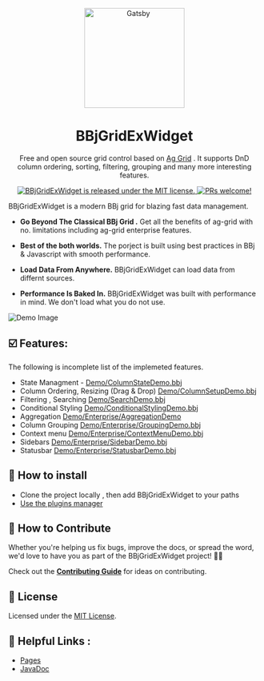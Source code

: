 <p align="center">
  <a href="https://gatsbyjs.org">
    <img alt="Gatsby" src="https://user-images.githubusercontent.com/4313420/55978691-a8e2e980-5c90-11e9-85eb-ef647efc226e.png" width=200" />
  </a>
</p>
<h1 align="center">
  BBjGridExWidget
</h1>

<p align="center">
	Free and open source grid control based on <a href="https://www.ag-grid.com/">Ag Grid</a> . It supports DnD column ordering, sorting, filtering, grouping and many more interesting features. 
</p>
<p align="center">
  <a href="https://github.com/BBj-Plugins/BBjGridExWidget/blob/master/README.md">
    <img src="https://img.shields.io/badge/license-MIT-blue.svg" alt="BBjGridExWidget is released under the MIT license." />
  </a>
  <a href="https://github.com/necolas/issue-guidelines/blob/master/CONTRIBUTING.md#pull-requests">
    <img src="https://img.shields.io/badge/PRs-welcome-brightgreen.svg" alt="PRs welcome!" />
  </a>
</p>

BBjGridExWidget is a modern BBj grid for blazing fast data management.

- **Go Beyond The Classical BBj Grid .** Get all the benefits of ag-grid with no.
  limitations including ag-grid enterprise features.

- **Best of the both worlds.** The porject is built using best practices in BBj & Javascript with smooth performance.

- **Load Data From Anywhere.** BBjGridExWidget can load data from differnt sources.

- **Performance Is Baked In.** BBjGridExWidget was built with performance in mind.
  We don't load what you do not use.

![Demo Image](https://user-images.githubusercontent.com/4313420/55982533-683b9e00-5c99-11e9-892c-2966de36ffcf.jpg)

## :ballot_box_with_check: Features:

The following is incomplete list of the implemeted features.

- State Managment - [Demo/ColumnStateDemo.bbj](https://github.com/BBj-Plugins/BBjGridExWidget/blob/master/Demo/ColumnStateDemo.bbj)
- Column Ordering, Resizing (Drag & Drop) [Demo/ColumnSetupDemo.bbj](https://github.com/BBj-Plugins/BBjGridExWidget/blob/master/Demo/ColumnSetupDemo.bbj)
- Filtering , Searching  [Demo/SearchDemo.bbj](https://github.com/BBj-Plugins/BBjGridExWidget/blob/master/Demo/SearchDemo.bbj)
- Conditional Styling [Demo/ConditionalStylingDemo.bbj](https://github.com/BBj-Plugins/BBjGridExWidget/blob/master/Demo/ConditionalStylingDemo.bbj)
- Aggregation [Demo/Enterprise/AggregationDemo](https://github.com/BBj-Plugins/BBjGridExWidget/blob/master/Demo/Enterprise/AggregationDemo.bbj)
- Column Grouping [Demo/Enterprise/GroupingDemo.bbj](https://github.com/BBj-Plugins/BBjGridExWidget/blob/master/Demo/Enterprise/GroupingDemo.bbj)
- Context menu [Demo/Enterprise/ContextMenuDemo.bbj](https://github.com/BBj-Plugins/BBjGridExWidget/blob/master/Demo/Enterprise/ContextMenuDemo.bbj)
- Sidebars [Demo/Enterprise/SidebarDemo.bbj](https://github.com/BBj-Plugins/BBjGridExWidget/blob/master/Demo/Enterprise/SidebarDemo.bbj)
- Statusbar [Demo/Enterprise/StatusbarDemo.bbj](https://github.com/BBj-Plugins/BBjGridExWidget/blob/master/Demo/Enterprise/StatusbarDemo.bbj)

## 🚀 How to install 

* Clone the project locally , then add BBjGridExWidget to your paths
* [Use the plugins manager](https://www.bbj-plugins.com/en/get-started)

## 🤝 How to Contribute

Whether you're helping us fix bugs, improve the docs, or spread the word, we'd love to have you as part of the BBjGridExWidget project! :muscle::purple_heart:

Check out the [**Contributing Guide**](https://github.com/necolas/issue-guidelines/blob/master/CONTRIBUTING.md) for ideas on contributing.

## :memo: License

Licensed under the [MIT License](./LICENSE).

## :link: Helpful Links :

* [Pages](https://bbj-plugins.github.io/BBjGridExWidget/)
* [JavaDoc](https://bbj-plugins.github.io/BBjGridExWidget/javadoc)

